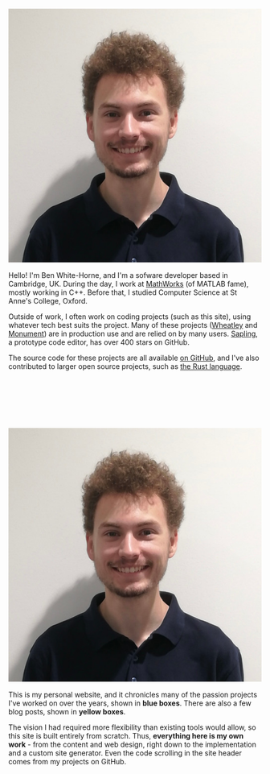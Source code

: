 <div style="height: 100px;"></div>

<img src="me.jpg" class="me" />

Hello!  I'm Ben White-Horne, and I'm a sofware developer based in Cambridge, UK.  During the day, I
work at [MathWorks](https://mathworks.com/) (of MATLAB fame), mostly working in C++.  Before that,
I studied Computer Science at St Anne's College, Oxford.

Outside of work, I often work on coding projects (such as this site), using whatever tech best suits
the project.  Many of these projects ([Wheatley](https://github.com/kneasle/wheatley) and
[Monument](https://github.com/kneasle/ringing/tree/master/monument)) are in production use and are
relied on by many users.  [Sapling](https://github.com/kneasle/sapling), a prototype code editor,
has over 400 stars on GitHub.

The source code for these projects are all available [on GitHub](https://github.com/kneasle), and
I've also contributed to larger open source projects, such as
[the Rust language](https://github.com/rust-lang/rust-clippy/pull/7640).

<div style="height: 100px;"></div>

<img src="me.jpg" class="site" />

This is my personal website, and it chronicles many of the passion projects I've worked on over the
years, shown in <strong style="color: var(--project-color);">blue boxes</strong>.  There are also
a few blog posts, shown in <strong style="color: var(--blog-color);">yellow boxes</strong>.

The vision I had required more flexibility than existing tools would allow, so this site is built
entirely from scratch.  Thus, <strong style="color: var(--blog-color);">everything here is my own
work</strong> - from the content and web design, right down to the implementation and a custom site
generator.  Even the code scrolling in the site header comes from my projects on GitHub.

<!--
The vision I had of the site required more flexibility than existing tools (CSS libraries,
static site generators, etc.) would allow, so this is built entirely from scratch in straight
HTML, CSS and a sprinkling of TypeScript.  The site is rendered from Markdown and templates using a
custom build script, using TypeScript and Deno.
-->
